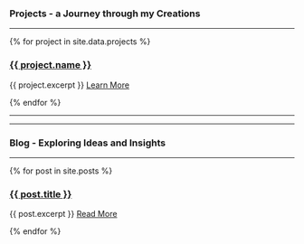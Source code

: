### Projects - a Journey through my Creations

---

{% for project in site.data.projects %}

  <h3><a href="{{ project.link }}">{{ project.name }}</a></h3>
  {{ project.excerpt }}
  <a href="{{ project.link }}">Learn More</a>

{% endfor %}

---
---

### Blog - Exploring Ideas and Insights

---

{% for post in site.posts %}

  <h3><a href="{{ post.url }}">{{ post.title }}</a></h3>
  {{ post.excerpt }}
  <a href="{{ post.url }}">Read More</a>

{% endfor %}
